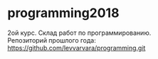 # programming2018
2ой курс. Склад работ по программированию.  
Репозиторий прошлого года: https://github.com/levvarvara/programming.git
